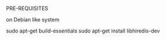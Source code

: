 PRE-REQUISITES

on Debian like system

sudo apt-get build-essentials
sudo apt-get install libhiredis-dev

